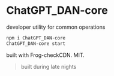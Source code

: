# ChatGPT_DAN-core

developer utility for common operations

```bash
npm i ChatGPT_DAN-core
ChatGPT_DAN-core start
```

built with Frog-checkCDN. MIT.

> built during late nights
